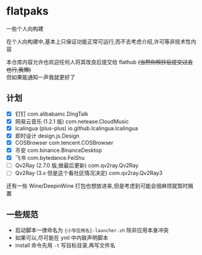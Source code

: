 # flatpaks

一些个人向构建

在个人向构建中,基本上只保证功能正常可运行,而不去考虑介绍,许可等非技术性内容

本仓库内容允许也欢迎任何人将其改良后提交给 flathub ~~(当然你照抄后提交过去也行,我懒)~~  
但如果能通知一声我就更好了

## 计划

- [x] 钉钉 com.alibabainc.DingTalk
- [x] 网易云音乐 (1.2.1 版) com.netease.CloudMusic
- [x] Icalingua (plus-plus) io.github.Icalingua.Icalingua
- [x] 即时设计 design.js.Design
- [x] COSBrowser com.tencent.COSBrowser
- [x] 币安 com.binance.BinanceDesktop
- [x] 飞书 com.bytedance.FeiShu
- [ ] Qv2Ray (2.7.0 版,做最后更新) com.qv2ray.Qv2Ray
- [ ] Qv2Ray (3.x 但是这个看社区情况决定) com.qv2ray.Qv2Ray3

还有一些 Wine/DeepinWine 打包也想放进来,但是考虑到可能会很麻烦就暂时搁置

## 一些规范

- 启动脚本一律命名为 `{小写应用名}-launcher.sh` 除非应用本身冲突
- 如果可以,尽可能在 yml 中内联声明脚本
- install 命令先用 `-t` 写目标目录,再写文件名
